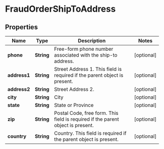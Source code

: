 
# FraudOrderShipToAddress

## Properties
Name | Type | Description | Notes
------------ | ------------- | ------------- | -------------
**phone** | **String** | Free-form phone number associated with the ship-to address. |  [optional]
**address1** | **String** | Street Address 1. This field is required if the parent object is present. |  [optional]
**address2** | **String** | Street Address 2. |  [optional]
**city** | **String** | City |  [optional]
**state** | **String** | State or Province |  [optional]
**zip** | **String** | Postal Code, free form. This field is required if the parent object is present. |  [optional]
**country** | **String** | Country. This field is required if the parent object is present. |  [optional]



